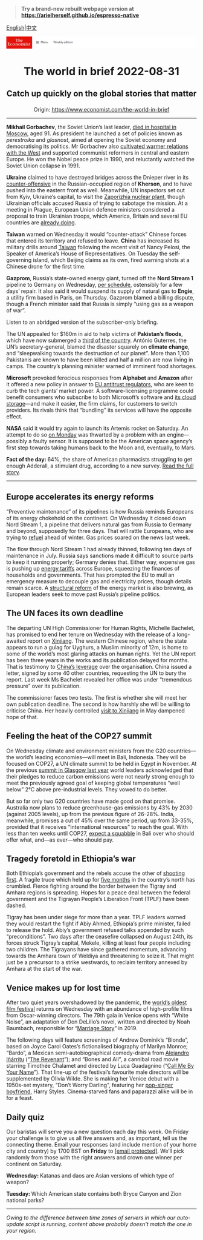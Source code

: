 > **Try a brand-new rebuilt webpage version at https://arielherself.github.io/espresso-native**

[English](https://github.com/arielherself/espresso/blob/main/README.md)|[中文](https://github-com.translate.goog/arielherself/espresso/blob/main/README.md?_x_tr_sl=en&_x_tr_tl=zh-CN&_x_tr_hl=zh-CN&_x_tr_pto=wapp)



![The Economist](menubar.png)

# <p align="center">The world in brief 2022-08-31</p>

## <p align="center">Catch up quickly on the global stories that matter</p>

<p align="center">Origin: <a href="https://www.economist.com/the-world-in-brief">https://www.economist.com/the-world-in-brief</a><hr>

<strong>Mikhail Gorbachev</strong>, the Soviet Union’s last leader, [died in hospital in Moscow](https://www.economist.com/obituary/2022/08/30/mikhail-gorbachev-has-died), aged 91. As president he launched a set of policies known as <em>perestroika </em>and <em>glasnost</em>, aimed at opening the Soviet economy and democratising its politics. Mr Gorbachev also [cultivated warmer relations with the West](https://www.economist.com/books-and-arts/2017/08/31/how-mikhail-gorbachev-ended-the-cold-war) and supported communist reformers in central and eastern Europe. He won the Nobel peace prize in 1990, and reluctantly watched the Soviet Union collapse in 1991.

<strong>Ukraine</strong> claimed to have destroyed bridges across the Dnieper river in its [counter-offensive](https://www.economist.com/europe/2022/08/29/ukraine-starts-a-push-to-recapture-kherson-a-crucial-russian-occupied-city) in the Russian-occupied region of <strong>Kherson</strong>, and to have pushed into the eastern front as well. Meanwhile, UN inspectors set out from Kyiv, Ukraine’s capital, to visit the [Zaporizhia nuclear plant](https://www.economist.com/the-economist-explains/2022/08/19/what-is-at-stake-at-ukraines-zaporizhia-nuclear-plant), though Ukrainian officials accused Russia of trying to sabotage the mission. At a meeting in Prague, European Union defence ministers considered a proposal to train Ukrainian troops, which America, Britain and several EU countries are [already doing](https://www.economist.com/europe/2022/08/25/ukraine-and-russia-both-need-more-soldiers).

<strong>Taiwan</strong> warned on Wednesday it would “counter-attack” Chinese forces that entered its territory and refused to leave. <strong>China</strong> has increased its military drills around [Taiwan](https://www.economist.com/asia/2022/08/03/nancy-pelosi-has-left-taiwan-the-real-crisis-may-be-just-beginning) following the recent visit of Nancy Pelosi, the Speaker of America’s House of Representatives. On Tuesday the self-governing island, which Beijing claims as its own, fired warning shots at a Chinese drone for the first time.

<strong>Gazprom</strong>, Russia’s state-owned energy giant, turned off the <strong>Nord Stream 1 </strong>pipeline to Germany on Wednesday, [per schedule](https://www.economist.com/europe/2022/07/11/europe-is-preparing-for-russian-gas-to-be-cut-off-this-winter), ostensibly for a few days’ repair. It also said it would suspend its supply of natural gas to <strong>Engie</strong>, a utility firm based in Paris, on Thursday. Gazprom blamed a billing dispute, though a French minister said that Russia is simply “using gas as a weapon of war”.

Listen to an abridged version of the subscriber-only briefing.

The UN appealed for $160m in aid to help victims of <strong>Pakistan’s floods</strong>, which have now submerged a [third of the country](https://www.economist.com/asia/2022/08/30/pakistan-has-been-hit-by-its-worst-floods-in-recent-memory). António Guterres, the UN’s secretary-general, blamed the disaster squarely on <strong>climate change</strong>, and “sleepwalking towards the destruction of our planet”. More than 1,100 Pakistanis are known to have been killed and half a million are now living in camps. The country’s planning minister warned of imminent food shortages. 

<strong>Microsoft </strong>provoked ferocious responses from <strong>Alphabet </strong>and <strong>Amazon</strong> after it offered a new policy in answer to [EU antitrust regulators](https://www.economist.com/business/2020/02/20/the-eu-wants-to-set-the-rules-for-the-world-of-technology), who are keen to curb the tech giants’ market power. A software-licensing programme could benefit consumers who subscribe to both Microsoft’s software and [its cloud storage](https://www.economist.com/business/the-battle-of-the-computing-clouds-is-intensifying/21806813)—and make it easier, the firm claims, for customers to switch providers. Its rivals think that “bundling” its services will have the opposite effect.

<strong>NASA </strong>said it would try again to launch its Artemis rocket on Saturday. An attempt to do so [on Monday](https://www.economist.com/leaders/2022/08/28/nasas-newest-rocket-is-a-colossal-waste-of-money) was thwarted by a problem with an engine—possibly a faulty sensor. It is supposed to be the American space agency’s first step towards taking humans back to the Moon and, eventually, to Mars.

<strong>Fact of the day: </strong>64%, the share of American pharmacists struggling to get enough Adderall, a stimulant drug, according to a new survey. [Read the full story](https://www.economist.com/united-states/2022/08/29/the-booming-telehealth-sector-is-widening-access-to-mental-health-treatment).

----------

## Europe accelerates its energy reforms

“Preventive maintenance” of its pipelines is how Russia reminds Europeans of its energy chokehold on the continent. On Wednesday it closed down Nord Stream 1, a pipeline that delivers natural gas from Russia to Germany and beyond, supposedly for three days. That will rattle Europeans, who are trying to [refuel](https://www.economist.com/europe/2022/07/11/europe-is-preparing-for-russian-gas-to-be-cut-off-this-winter) ahead of winter. Gas prices soared on the news last week.

The flow through Nord Stream 1 had already thinned, following ten days of maintenance in July. Russia says sanctions made it difficult to source parts to keep it running properly; Germany denies that. Either way, expensive gas is pushing up [energy tariffs](https://www.economist.com/britain/2022/08/26/energy-bills-in-britain-are-soaring) across Europe, squeezing the finances of households and governments. That has prompted the EU to mull an emergency measure to decouple gas and electricity prices, though details remain scarce. A [structural reform](https://www.economist.com/leaders/2022/06/23/how-to-fix-the-worlds-energy-emergency-without-wrecking-the-environment) of the energy market is also brewing, as European leaders seek to move past Russia’s pipeline politics.

## The UN faces its own deadline

The departing UN High Commissioner for Human Rights, Michelle Bachelet, has promised to end her tenure on Wednesday with the release of a long-awaited report on [Xinjiang](https://www.economist.com/leaders/2020/10/17/the-persecution-of-the-uyghurs-is-a-crime-against-humanity). The western Chinese region, where the state appears to run a gulag for Uyghurs, a Muslim minority of 12m, is home to some of the world’s most glaring attacks on human rights. Yet the UN report has been three years in the works and its publication delayed for months. That is testimony to [China’s leverage](https://www.economist.com/china/2022/01/08/china-and-america-prepare-for-a-human-rights-showdown-at-the-un) over the organisation. China issued a letter, signed by some 40 other countries, requesting the UN to bury the report. Last week Ms Bachelet revealed her office was under “tremendous pressure” over its publication.

The commissioner faces two tests. The first is whether she will meet her own publication deadline. The second is how harshly she will be willing to criticise China. Her heavily controlled [visit to Xinjiang](https://www.economist.com/china/2022/05/19/the-uns-human-rights-chief-is-finally-about-to-visit-xinjiang) in May dampened hope of that.

## Feeling the heat of the COP27 summit

On Wednesday climate and environment ministers from the G20 countries—the world’s leading economies—will meet in Bali, Indonesia. They will be focused on COP27, a UN climate summit to be held in Egypt in November. At the previous [summit in Glasgow last year](https://www.economist.com/international/2021/11/11/what-happened-at-cop26) world leaders acknowledged that their pledges to reduce carbon emissions were not nearly strong enough to meet the previously agreed goal of keeping global temperatures “well below” 2°C above pre-industrial levels. They vowed to do better. 

But so far only two G20 countries have made good on that promise. Australia now plans to reduce greenhouse-gas emissions by 43% by 2030 (against 2005 levels), up from the previous figure of 26-28%. India, meanwhile, promises a cut of 45% over the same period, up from 33-35%, provided that it receives “international resources” to reach the goal. With less than ten weeks until COP27, [expect a squabble](https://www.economist.com/the-economist-explains/2021/11/05/what-really-goes-on-during-cop-climate-negotiations) in Bali over who should offer what, and—as ever—who should pay. 

## Tragedy foretold in Ethiopia’s war

Both Ethiopia’s government and the rebels accuse the other of [shooting first](https://www.economist.com/middle-east-and-africa/2022/08/25/two-ethnic-revolts-rack-ethiopia-at-the-same-time). A fragile truce which held up for [five months](https://www.economist.com/middle-east-and-africa/2022/04/02/a-fragile-ceasefire-offers-hope-in-ethiopia) in the country’s north has crumbled. Fierce fighting around the border between the Tigray and Amhara regions is spreading. Hopes for a peace deal between the federal government and the Tigrayan People’s Liberation Front (TPLF) have been dashed.

Tigray has been under siege for more than a year. TPLF leaders warned they would restart the fight if Abiy Ahmed, Ethiopia’s prime minister, failed to release the hold. Abiy’s government refused talks appended by such “preconditions”. Two days after the ceasefire collapsed on August 24th, its forces struck Tigray’s capital, Mekele, killing at least four people including two children. The Tigrayans have since gathered momentum, advancing towards the Amhara town of Weldiya and threatening to seize it. That might just be a precursor to a strike westwards, to reclaim territory annexed by Amhara at the start of the war. 

## Venice makes up for lost time

After two quiet years overshadowed by the pandemic, the [world’s oldest film festival](https://www.economist.com/books-and-arts/2021/09/13/a-poignant-abortion-drama-prevails-at-the-venice-film-festival) returns on Wednesday with an abundance of high-profile films from Oscar-winning directors. The 79th gala in Venice opens with “White Noise”, an adaptation of Don DeLillo’s novel, written and directed by Noah Baumbach, responsible for “[Marriage Story](https://www.economist.com/prospero/2019/09/04/marriage-story-probes-the-painful-disintegration-of-a-relationship)” in 2019. 

The following days will feature screenings of Andrew Dominik’s “Blonde”, based on Joyce Carol Oates’s fictionalised biography of Marilyn Monroe; “Bardo”, a Mexican semi-autobiographical comedy-drama from [Alejandro Iñárritu](https://www.economist.com/1843/2015/12/04/inarritu-is-cinemas-mad-genius) (“[The Revenant](https://www.economist.com/1843/2016/02/19/the-revenant-is-ahead-by-a-nose)”); and “Bones and All”, a cannibal road movie starring Timothée Chalamet and directed by Luca Guadagnino (“[Call Me By Your Name](https://www.economist.com/prospero/2017/09/08/call-me-by-your-name-is-a-work-of-beauty)”). That line-up of the festival’s favourite male directors will be supplemented by Olivia Wilde. She is making her Venice debut with a 1950s-set mystery, “Don’t Worry Darling”, featuring her [pop-singer boyfriend](https://www.economist.com/prospero/2018/01/16/visualising-the-careers-of-musicians-turned-actors), Harry Styles. Cinema-starved fans and paparazzi alike will be in for a feast.

## Daily quiz

Our baristas will serve you a new question each day this week. On Friday your challenge is to give us all five answers and, as important, tell us the connecting theme. Email your responses (and include mention of your home city and country) by 1700 BST on <strong>Friday</strong> to [<span class="__cf_email__" data-cfemail="c899bda1b28dbbb8baadbbbba788adaba7a6a7a5a1bbbce6aba7a5">[email&#160;protected]</span>](https://mail.google.com/mail/?view=cm&amp;fs=1&amp;tf=1&amp;to=QuizEspresso@economist.com). We’ll pick randomly from those with the right answers and crown one winner per continent on Saturday.

<strong>Wednesday: </strong>Katanas and daos are Asian versions of which type of weapon?

<strong>Tuesday: </strong>Which American state contains both Bryce Canyon and Zion national parks? 

----------

*Owing to the difference between time zones of servers in which our auto-update script is running, content above probably doesn't match the one in your region.*

